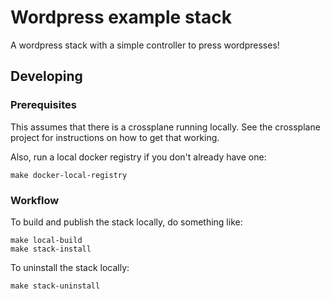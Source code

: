 # Wordpress example stack

A wordpress stack with a simple controller to press wordpresses!

## Developing

### Prerequisites

This assumes that there is a crossplane running locally.
See the crossplane project for instructions on how to get that working.

Also, run a local docker registry if you don't already have one:
```
make docker-local-registry
```

### Workflow

To build and publish the stack locally, do something like:
```
make local-build
make stack-install
```

To uninstall the stack locally:

```
make stack-uninstall
```
